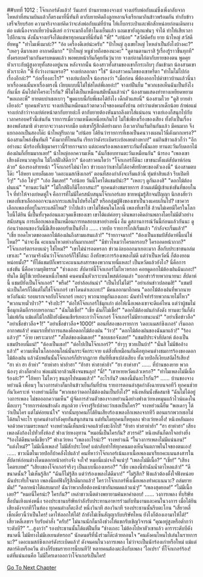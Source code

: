 ##บทที่ 1012 : โจ๊กเกอร์ดังแล้ว!
วันเสาร์
บ้านยายของจางเย่
จางเย่รับพ่อกับแม่ซึ่งเพิ่งกลับจากไหหลำที่สนามบินแล้วก็ตรงมาที่นี่ทันที ตากับยายคิดถึงลูกหลานจึงเรียกมากินข้าวพร้อมกัน ทำกับข้าวเสร็จเรียบร้อย ความจริงจางเย่คิดว่าจะส่งพ่อกับแม่ที่บ้าน ให้เก็บกระเป๋าและพักสักหน่อยก่อนเดินทางต่อ แต่เนื่องจากเที่ยวบินดีเลย์ กว่าจะมาถึงก็ห้าโมงเย็นแล้ว แถมเขายังถูกแฟนๆ จำได้ ทำให้เสียเวลาไปอีกนาน ดังนั้นจางเย่จึงได้แต่พาทุกคนมาที่นี่ทันที
"พี่!"
"เย่น้อย"
"สวัสดีครับ ยาย น้าใหญ่ สวัสดียัยหนู"
"ทำไมเพิ่งมาล่ะ?"
"อ้อ เครื่องดีเลย์น่ะครับ"
"ป้าใหญ่ ลุงเขยใหญ่ ไหหลำเป็นยังไงบ้างคะ?"
"เหอๆ ดีมากเลย อากาศดีมาก"
"ป้าใหญ่ หนูช่วยถือของนะคะ"
"ดูตานตานเราสิ รู้เรื่องรู้ราวขึ้นทุกที"
ทั้งครอบครัวมากันครบหมดแล้ว พอพบหน้ากันก็คุยกันวุ่นวาย
จางเย่ถามไถ่ตากับยายของตน พูดคุยหัวเราะกับผู้สูงอายุทั้งสองอยู่นาน หลังจากนั้น น้องสาวทั้งสามของเขาก็กระเถิบๆ กันเข้ามา
น้องสามเขาหัวเราะคิก "พี่ ยังว่างงานเหรอ?"
จางเย่กลอกตา "ใช่"
น้องสาวคนโตของเขาหรี่ตา "ทำไมไม่ไปก่อเรื่องอีกล่ะ?"
"ก่อเรื่องอะไร?" จางเย่แปลกใจ
น้องรองว่า "เมื่อก่อน พี่ต้องออกไปด่าชาวบ้านแล้วนี่นา หาเรื่องคนนั้นหาเรื่องตรงนี้ เงียบแบบนี้ไม่ใช่สไตล์พี่เลยอ่ะ!"
จางเย่ฝืนยิ้ม "พวกเธอเห็นฉันเป็นยังไงกันเนี่ย ฉันไปด่าใครอะไรกัน? พี่ไม่ได้เป็นเหมือนสมัยนั้นแล้วน่า"
น้องสามแสดงท่าทางเหยียดหยาม "พอเถอะพี่"
ยายตบบ่าเธอเบาๆ "พูดแบบนี้กับพี่เธอได้ยังไง เด็กตัวแสบนี่"
น้องสามโวย "ดูสิ ยายลำเอียงอ่ะ"
ทุกคนหัวเราะ
จางเย่เป็นเหมือนแก้วตาดวงใจของคนทั้งบ้าน อย่าว่าแต่พวกเด็กน้อย ถ้าพ่อแม่จางเย่กล้าว่าจางเย่ต่อหน้าตากับยายล่ะก็ ตากับยายต้องหันมาถลึงตาใส่แน่นอน
จางเย่เองก็สนุกไปกับเวลาครอบครัวนี้เช่นกัน รายการเมื่อวานเหน็ดเหนื่อยเกินไป ไม่ใช่เพียงเรื่องของเสียง ทั้งยังเป็นเรื่องของพลังสมาธิ ต่างยากจะวางลงจากมือ แต่เขาก็รู้สึกดีอย่างมาก
ถึงเวลากินเริ่มกินกันแล้ว
มีคนมาก จึงแยกออกเป็นสองโต๊ะ
น้าใหญ่รีบถาม "เย่น้อย ได้ยินว่ารายการที่เธอเป็นคนวางแผนไว้นี่ดังมากเหรอ?"
น้องสามโพล่งขึ้นทันที "ดังมากที่ไหนกัน เรียกว่าดังระเบิดระเบ้อเลยต่างหาก!"
แม่กินข้าวแล้วก็ว่า "อีกอย่างนะ นักร้องที่เชิญมาคราวนี้ร้ายกาจมาก แต่ละคนร้องเพลงเพราะกันทั้งนั้นเลย ทานตะวันกับดอกไม้ต้องฝนก็เยี่ยมมากเลย!"
น้าใหญ่ออกความเห็น "ฉันก็ชอบทานตะวันเหมือนกัน"
น้ารอง "เพลงเขาเสียงดังหนวกหูเกิน ไม้ใกล้ฝั่งสิดีกว่า"
น้องสาวคนโตว่า "โจ๊กเกอร์ก็ดีนะ เขาชนะตั้งแต่สัปดาห์ก่อนด้วย"
น้องรองส่ายหน้า "โจ๊กเกอร์ไม่น่าไหว ข่าวบอกว่าเขาไม่ได้อาศัยทักษะของตัวเองนี่"
น้องสามตบโต๊ะ "ไอ้หยา แทบลืมเลย ‘เดอะแมสก์ซิงเกอร์’ ตอนที่สองกำลังจะเริ่มแล้วนี่ ทุ่มห้าสิบแล้ว รีบเปิดทีวีๆ!"
"เอ้อ ใช่ๆ!"
"เอ้อ ลืมเลย!"
"เย่น้อย วันนี้ใครได้แชมป์น่ะ?"
"เหอะๆ ดูกันเองสิ"
"ดอกไม้ต้องฝนแน่"
"ทานตะวันสิ"
"ไม้ใกล้ฝั่งก็มีโอกาสนะ!"
ทุกคนต่างชมรายการ ล้วนแต่มีผู้เข้าแข่งขันที่ชอบในใจ
ที่ทำให้จางเย่หดหู่ใจ คือการที่ไม่มีใครสนับสนุนโจ๊กเกอร์เลย ชายหนุ่มรู้สึกจนปัญญา นึกสงสัยว่าเพลงที่เขาเลือกออกจะนอกกระแสเกินไปหรือไม่? หรือกลุ่มผู้ฟังของเขาเป็นวงแคบเกินไป? เขาควรเลือกเพลงที่อยู่ในกระแสดีไหม? ว่าไปแล้ว เขาไม่ใช่คนในโลกนี้ เพลงที่เขาใช้ ล้วนไม่เคยมีใครในโลกใบนี้ได้ยิน นี่เป็นทั้งจุดอ่อนและจุดแข็งของเขา เขาได้แต่ค่อยๆ เดินพลางคิดอ่านพลางโดยไม่มีตัวอย่างสนับสนุน การเลือกเพลงเป็นเหมือนการทดสอบเขาอย่างหนึ่ง
อืม ดูสถานการณ์วันนี้ก่อนแล้วกันนะ
ดูก่อนว่าตอนของวันนี้มีเสียงตอบรับเป็นยังไง
……
เวยป๋อ
รายการใกล้เริ่มแล้ว
"กำลังจะเริ่มแล้ว!"
"เชี่ย ยอดโหวตของดอกไม้ต้องฝนถึงสามแสนแล้ว!"
"ร้ายกาจมาก!"
"ต้องเป็นแชมป์สัปดาห์นี้แน่ใช่ไหม?"
"น่าจะงั้น คะแนนโหวตห่างกันมากเลย!"
"มีข่าวไหมว่าใครตกรอบ? ใครถอดหน้ากาก?"
"โจ๊กเกอร์ตกรอบแน่ๆ ใช่ไหม?"
"เขาไม่น่ารอดหรอก ข่าวแง่ลบออกมาเยอะมาก สื่อกับประชาชนถล่มเขาเละ"
"ความจริงฉันว่าโจ๊กเกอร์ก็ใช้ได้นะ ถึงทักษะการร้องเพลงไม่ดี แต่ว่าเป็นหวัดนี่ ก็ต้องยอมหน่อยมั้ง?"
"ที่ได้แชมป์ก็เพราะคะแนนสงสารของพวกนายนี่แหละ! เป็นหวัดแล้วยังไง? นี่คือการแข่งขัน นี่คือความยุติธรรม"
"ช่างเถอะ สัปดาห์นี้โจ๊กเกอร์ไม่ไหวหรอก คอยดูดอกไม้ต้องฝนฉันเถอะ!"
ทันใด มีผู้ใช้เวยป๋อคนหนึ่งโพสต์
คนคนนั้นหัวเราะบนโพสต์ก่อนเล่า "บอกข่าวร้ายพวกนายนะ สัปดาห์นี้ แชมป์ยังเป็นโจ๊กเกอร์"
"พรืด!"
"อย่าล้อเล่นน่า"
"เป็นไปไม่ได้!"
"อย่าเล่นข่าวปลอมสิ!"
"แชมป์น่ะเป็นใครก็ได้แต่ไม่ใช่โจ๊กเกอร์ เขาโดนด่าเละเทะ!"
มีคนออกมาอีกคน "ดอกไม้ต้องฝนที่พวกนายหวังกันน่ะ รอบแรกเจอกับโจ๊กเกอร์ เหอะๆ พวกนายดูกันเองเถอะ ฉันทำใจทำร้ายพวกนายไม่ไหว"
"พวกนายมั่วป่าว?"
"จริงป่ะ?"
"ต่อให้โจ๊กเกอร์ใช้มุกเก่า ต่อให้เนื้อเพลงเขาจะดีแค่ไหน แต่ว่าผู้ชมไม่ซื้อมุกเดิมอีกรอบหรอกนะ"
"ฉันไม่เชื่อ!"
"เชี่ย ฉันก็ไม่เชื่อ!"
"ดอกไม้ต้องฝนกำลังดัง ทานตะวันก็ดังไม่แพ้กัน แม้แต่ไม้ใกล้ฝั่งยังมีคนเชียร์เยอะกว่าโจ๊กเกอร์ โจ๊กเกอร์ไม่มีทางชนะแน่!"
"อย่าเชื่อข่าวลือ"
"อย่าเชื่อข่าวลือ+1!"
"อย่าเชื่อข่าวลือ+1000!"
ตอนที่สองของรายการ ‘เดอะแมสก์ซิงเกอร์’ เริ่มออกอากาศแล้ว!
คนแรกที่ทำการแสดงคือดอกไม้ต้องฝน
"ว้าว!"
"ดอกไม้ต้องฝนของฉันมาแล้ว!"
"ร้องแล้วๆ!"
"อ๊าย เพราะมาก!"
"สไตล์ของเดิมเลย!"
"ชอบเธอจังเลย!"
"แชมป์ประจำสัปดาห์ ต้องเป็นแชมป์รอบนี้แน่!"
"ต้องเป็นเธอ!"
"ต่อไปเป็นโจ๊กเกอร์?"
"ฮ่าๆๆ ซวยเป็นบ้า!"
"นั่นสิ ไม่มีข้ออ้างแล้ว!"
ความเห็นในโลกออนไลน์นั้นกระจัดกระจาย แต่สิ่งที่เหมือนกันคือทุกคนต่างชมการร้องของดอกไม้ต้องฝน
แล้วฉับพลันนั้นโจ๊กเกอร์ก็ปรากฏกาย
ทันทีที่เขาเปล่งเสียง ทั้งเวยป๋อก็เงียบสงัดไร้เสียง!
“ฮา ห่า ฮา ฮ้าห่า”
“ฮาห่าฮา ห่าฮ้าฮา”
“ฮ้าฮา ห่าฮาห่าฮ้า”
“ฮา ฮาห่าฮา”
……
ที่บ้านของยาย
พวกน้องๆ ต่างก็ตาค้าง
พ่อแม่น้าอาล้วนฟังจนขนลุก!
"นี่!"
"เขาหายหวัดแล้วเหรอ?"
"ทำไมเพลงไม่มีเนื้อร้องล่ะ?"
"ไอ้หยา ไม่ไหวๆ ขนลุกไปหมดแล้ว!"
"อะไรกัน? เพลงนี้มันอะไรกัน?"
……
บ้านของจางหย่วนฉี
เพื่อนๆ ในวงการต่างก็มากินข้าวเย็นกันที่บ้าน
รายการตอนล่าสุดกำลังฉายบนจอทีวี ทุกคนช่วยกันวิเคราะห์
จางหย่วนฉียิ้ม “พวกเธอว่าดอกไม้ต้องฝนเป็นยังไง?”
หนิงหลันนั่งขัดสมาธิ “ฉันไม่ได้อยู่วงการเพลง ไม่ขอออกความเห็น”
ผู้จัดการส่วนตัวของจางหย่วนฉีอย่างฟางเว่ยหงหมุนแก้วไวน์แดงในมือเบาๆ “รายการค่อนข้างดัง สนุกด้วย เจ๊จางรู้รึเปล่าคะว่าเธอเป็นใคร?”
จางหย่วนฉียิ้ม “พอเดาๆ ได้ว่าเป็นใคร แต่ไม่ค่อยแน่ใจ”
จากนั้นทุกคนก็ได้ยินเสียงร้องเพลงอีกเพลงจากทีวี
ตอนแรกพวกเธอไม่ได้สนใจอะไร ทุกคนต่างกำลังคุยกันสนุกสนาน แต่ทันใดทุกคนก็หยุดลง
ฟางเว่ยหงอึ้ง!
หนิงหลันมองจอด้วยความตระหนก!
จางหย่วนฉีเห็นหน้าจอแล้วยังชะงักไป!
“ฮ้าฮา ห่าฮาห่าฮ้า”
“ฮา ฮาห่าฮา”
เสียงเพลงดังก้องไปทั่วทั้งห้อง!
ฟางเว่ยหงอุทาน “หมอนี่เป็นใครกัน? สวรรค์!”
หนิงหลันก็ตกใจอย่างยิ่ง “ร้องได้ดีขนาดนี้เชียว?”
ฟางเว่ยหง “เพลงอะไรน่ะ?”
จางหย่วนฉี “ในวงการเพลงไม่มีแน่นอน!”
“แต่งใหม่?”
ไม่มีเนื้อเพลง!
ไม่มีสักประโยค!
แต่กลับทำให้ทุกคนมองเห็นจินตภาพในใจของตนเอง!
……
ชาวเน็ตในเวยป๋อก็บ้าคลั่งไปแล้ว!
คนที่หาว่าโจ๊กเกอร์เน้นเอาเนื้อเพลงมาเรียกคะแนนสงสารในสัปดาห์ก่อนต่างโดนตอกหน้าอย่างจัง จงใจ! หมอนี่แม่งจงใจแน่ๆ!
“เพลงไม่มีเนื้อ?”
“เชี่ย!”
“เสียงโคตรเทพ!”
“เสียงของโจ๊กเกอร์จริงๆ เป็นแบบนี้เองเหรอ?”
“เชี่ย เพลงนี้ทำฉันน้ำตาไหลแล้ว!”
“ดีขนาดนั้น? ไม่เห็นรู้สึก”
“ฉันก็ไม่รู้สึก แต่ว่าร้องเพลงได้ดีมาก!”
“ไม่รู้สึก? ฟังแล้วต้องตั้งใจฟังหน่อย ฉันประทับใจมาก เพลงนี้แค่ฟังก็รู้สึกดีมากแล้ว! ใครว่าโจ๊กเกอร์พึ่งเนื้อเพลงทำคะแนนวะ? ถล่มยายมัน!”
“ตอกหน้าได้แสบมาก! ฉันว่าพวกสื่อต้องหน้าชากันหมดแล้วแน่ๆ!”
“เพลงสุดยอด!”
“ไม่มีเนื้อเลย?”
“หมอนี่ใครน่ะ? ใครกัน?”
เหล่าชาวเน็ตต่างพยายามค้นหาคำตอบ!
……
วงการเพลง
ที่บริษัทสื่อบันเทิงแห่งหนึ่ง
รองประธานบริษัทกำลังรับประทานอาหารร่วมกับทีมงานและคนในวงการ เมื่อได้ยินเสียงดังจากทีวีในห้อง ทุกคนต่างก็ตะลึง!
หนึ่งวินาที
สองวินาที
รองประธานนั้นรีบตะโกน “เสี่ยวหลี่ เช็กเดี๋ยวนี้ว่าเป็นใคร! เดาให้ออกให้ได้! ถ้ายังไม่เซ็นสัญญากับบริษัทไหน ยังไงก็ต้องเอามาให้ได้!”
เสี่ยวหลี่เลขาฯ รีบรับคำสั่ง “ครับ!”
ไม่นานนักก็มาถึงช่วงให้แขกรับเชิญวิจารณ์
“คุณอยู่สูงหรือต่ำกว่าระดับบี?”
“…สูงกว่า”
รองประธานนั้นได้แต่ฝืนยิ้ม “ช่างเถอะ ไม่ต้องไปหาตัวเขาแล้ว ดาราระดับบีดังขนาดนี้ ไม่มีทางไม่มีเอเยนต์หรอก”
นักดนตรีที่นั่งร่วมโต๊ะด้วยถอนใจ “คนดังคนไหนไปเล่นในรายการนะ?”
เดอะแมสก์ซิงเกอร์ดังระเบิดแล้ว!
ดังจนคนในวงการเพลง ไม่ว่าจะเป็นนักร้องเก่าหรือใหม่ แม้แต่สตาร์คิงหรือควีน ต่างก็รับชมรายการนี้บนทีวี!
หลายคนต้องตะลึงกับเพลง ‘โอเปรา’ ที่โจ๊กเกอร์ร้อง!
แต่ที่แน่นอนคือ ไม่มีใครเดาออกว่าโจ๊กเกอร์เป็นใคร!


[Go To Next Chapter]( ./113.md)